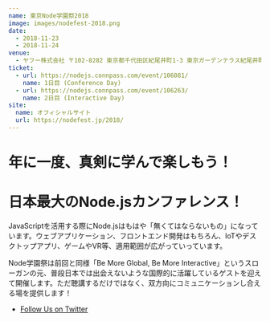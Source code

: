 ```yaml
---
name: 東京Node学園祭2018
image: images/nodefest-2018.png
date:
  - 2018-11-23
  - 2018-11-24
venue:
  - ヤフー株式会社 〒102-8282 東京都千代田区紀尾井町1-3 東京ガーデンテラス紀尾井町 紀尾井タワー
ticket:
  - url: https://nodejs.connpass.com/event/106081/
    name: 1日目 (Conference Day)
  - url: https://nodejs.connpass.com/event/106263/
    name: 2日目 (Interactive Day)
site:
  name: オフィシャルサイト
  url: https://nodefest.jp/2018/
---
```


# 年に一度、真剣に学んで楽しもう！
# 日本最大のNode.jsカンファレンス！

JavaScriptを活用する際にNode.jsはもはや「無くてはならないもの」になっています。ウェブアプリケーション、フロントエンド開発はもちろん、IoTやデスクトップアプリ、ゲームやVR等、適用範囲が広がっていっています。

Node学園祭は前回と同様「Be More Global, Be More Interactive」というスローガンの元、普段日本では出会えないような国際的に活躍しているゲストを迎えて開催します。ただ聴講するだけではなく、双方向にコミュニケーションし合える場を提供します！

- [Follow Us on Twitter](https://twitter.com/nodefest)
